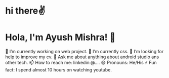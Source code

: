 # hi there✌
# Hola, I'm Ayush Mishra! 👋

🔭 I’m currently working on web project.
🌱 I’m currently css.
🤔 I’m looking for help to improve my cv.
💬 Ask me about anything about android studio ans other tech.
📫 How to reach me: linkedin:@....
😄 Pronouns: He/His
⚡ Fun fact: I spend almost 10 hours on watching youtube.
